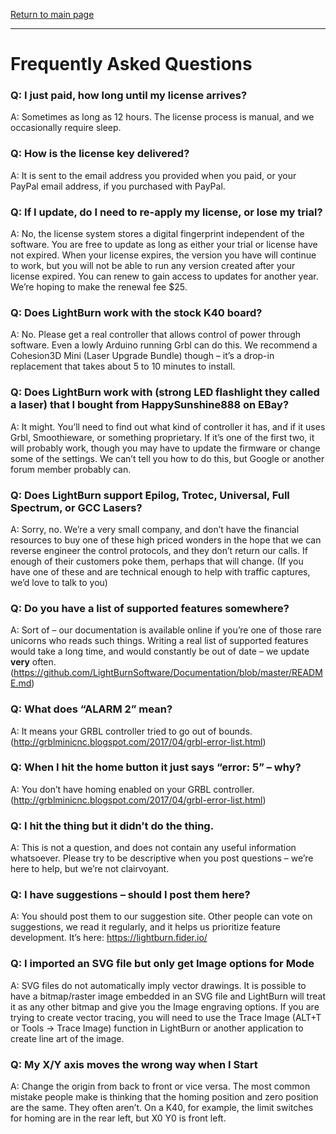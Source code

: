 [Return to main page](README.md)

----

# Frequently Asked Questions

### Q: I just paid, how long until my license arrives?

A: Sometimes as long as 12 hours. The license process is manual, and we occasionally require sleep.

### Q: How is the license key delivered?

A: It is sent to the email address you provided when you paid, or your PayPal email address, if you purchased with PayPal.

### Q: If I update, do I need to re-apply my license, or lose my trial?

A: No, the license system stores a digital fingerprint independent of the software. You are free to update as long as either your trial or license have not expired. When your license expires, the version you have will continue to work, but you will not be able to run any version created after your license expired. You can renew to gain access to updates for another year. We’re hoping to make the renewal fee $25.

### Q: Does LightBurn work with the stock K40 board?

A: No. Please get a real controller that allows control of power through software. Even a lowly Arduino running Grbl can do this. We recommend a Cohesion3D Mini (Laser Upgrade Bundle) though – it’s a drop-in replacement that takes about 5 to 10 minutes to install.

### Q: Does LightBurn work with (strong LED flashlight they called a laser) that I bought from HappySunshine888 on EBay?

A: It might. You’ll need to find out what kind of controller it has, and if it uses Grbl, Smoothieware, or something proprietary. If it’s one of the first two, it will probably work, though you may have to update the firmware or change some of the settings. We can’t tell you how to do this, but Google or another forum member probably can.

### Q: Does LightBurn support Epilog, Trotec, Universal, Full Spectrum, or GCC Lasers?

A: Sorry, no. We’re a very small company, and don’t have the financial resources to buy one of these high priced wonders in the hope that we can reverse engineer the control protocols, and they don’t return our calls. If enough of their customers poke them, perhaps that will change. (If you have one of these and are technical enough to help with traffic captures, we’d love to talk to you)

### Q: Do you have a list of supported features somewhere?

A: Sort of – our documentation is available online if you’re one of those rare unicorns who reads such things. Writing a real list of supported features would take a long time, and would constantly be out of date – we update **very** often. (<https://github.com/LightBurnSoftware/Documentation/blob/master/README.md>)

### Q: What does “ALARM 2” mean?

A: It means your GRBL controller tried to go out of bounds. (<http://grblminicnc.blogspot.com/2017/04/grbl-error-list.html>)

### Q: When I hit the home button it just says “error: 5” – why?

A: You don’t have homing enabled on your GRBL controller. (<http://grblminicnc.blogspot.com/2017/04/grbl-error-list.html>)

### Q: I hit the thing but it didn’t do the thing.

A: This is not a question, and does not contain any useful information whatsoever. Please try to be descriptive when you post questions – we’re here to help, but we’re not clairvoyant.

### Q: I have suggestions – should I post them here?

A: You should post them to our suggestion site. Other people can vote on suggestions, we read it regularly, and it helps us prioritize feature development. It’s here: <https://lightburn.fider.io/>

### Q: I imported an SVG file but only get Image options for Mode

A: SVG files do not automatically imply vector drawings. It is possible to have a bitmap/raster image embedded in an SVG file and LightBurn will treat it as any other bitmap and give you the Image engraving options. If you are trying to create vector tracing, you will need to use the Trace Image (ALT+T or Tools -> Trace Image) function in LightBurn or another application to create line art of the image. 

### Q: My X/Y axis moves the wrong way when I Start

A: Change the origin from back to front or vice versa. The most common mistake people make is thinking that the homing position and zero position are the same. They often aren’t. On a K40, for example, the limit switches for homing are in the rear left, but X0 Y0 is front left.